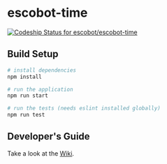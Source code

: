 # escobot-time
[ ![Codeship Status for escobot/escobot-time](https://app.codeship.com/projects/68a4dcd0-2f17-0136-9d04-7e326d613c3b/status?branch=master)](https://app.codeship.com/projects/288339)

## Build Setup

``` bash
# install dependencies
npm install

# run the application
npm run start

# run the tests (needs eslint installed globally)
npm run test
```

## Developer's Guide 
Take a look at the [Wiki](https://github.com/escobot/escobot/wiki).